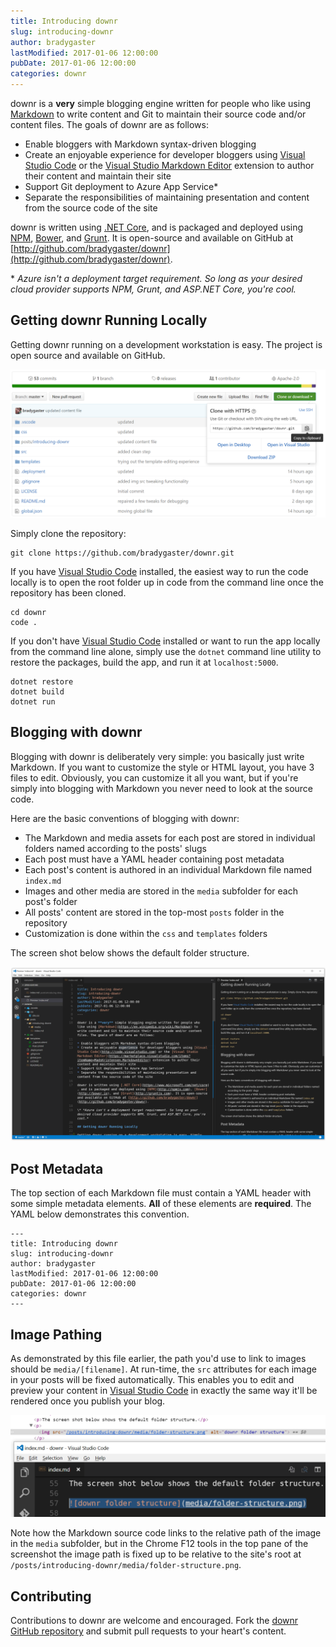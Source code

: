 ```yaml
---
title: Introducing downr
slug: introducing-downr
author: bradygaster
lastModified: 2017-01-06 12:00:00
pubDate: 2017-01-06 12:00:00
categories: downr
---
```


downr is a **very** simple blogging engine written for people who like using [Markdown](https://en.wikipedia.org/wiki/Markdown) to write content and Git to maintain their source code and/or content files. The goals of downr are as follows:

* Enable bloggers with Markdown syntax-driven blogging
* Create an enjoyable experience for developer bloggers using [Visual Studio Code](http://code.visualstudio.com) or the [Visual Studio Markdown Editor](https://marketplace.visualstudio.com/items?itemName=MadsKristensen.MarkdownEditor) extension to author their content and maintain their site
* Support Git deployment to Azure App Service*
* Separate the responsibilities of maintaining presentation and content from the source code of the site

downr is written using [.NET Core](https://www.microsoft.com/net/core), and is packaged and deployed using [NPM](http://npmjs.com), [Bower](http://bower.io), and [Grunt](http://gruntjs.com). It is open-source and available on GitHub at [http://github.com/bradygaster/downr](http://github.com/bradygaster/downr). 

\* *Azure isn't a deployment target requirement. So long as your desired cloud provider supports NPM, Grunt, and ASP.NET Core, you're cool.*

## Getting downr Running Locally

Getting downr running on a development workstation is easy. The project is open source and available on GitHub. 

![downr repo on GitHub](media/github.png)

Simply clone the repository:

    git clone https://github.com/bradygaster/downr.git

If you have [Visual Studio Code](http://code.visualstudio.com) installed, the easiest way to run the code locally is to open the root folder up in code from the command line once the repository has been cloned. 

    cd downr
    code .

If you don't have [Visual Studio Code](http://code.visualstudio.com) installed or want to run the app locally from the command line alone, simply use the `dotnet` command line utility to restore the packages, build the app, and run it at `localhost:5000`. 

    dotnet restore
    dotnet build
    dotnet run

## Blogging with downr

Blogging with downr is deliberately very simple: you basically just write Markdown. If you want to customize the style or HTML layout, you have 3 files to edit. Obviously, you can customize it all you want, but if you're simply into blogging with Markdown you never need to look at the source code. 

Here are the basic conventions of blogging with downr:

* The Markdown and media assets for each post are stored in individual folders named according to the posts' slugs
* Each post must have a YAML header containing post metadata
* Each post's content is authored in an individual Markdown file named `index.md`
* Images and other media are stored in the `media` subfolder for each post's folder
* All posts' content are stored in the top-most `posts` folder in the repository
* Customization is done within the `css` and `templates` folders 

The screen shot below shows the default folder structure. 

![downr folder structure](media/folder-structure.png)

## Post Metadata

The top section of each Markdown file must contain a YAML header with some simple metadata elements. **All** of these elements are **required**. The YAML below demonstrates this convention. 

    ---
    title: Introducing downr
    slug: introducing-downr
    author: bradygaster
    lastModified: 2017-01-06 12:00:00
    pubDate: 2017-01-06 12:00:00
    categories: downr
    ---

## Image Pathing

As demonstrated by this file earlier, the path you'd use to link to images should be `media/[filename]`. At run-time, the `src` attributes for each image in your posts will be fixed automatically. This enables you to edit and preview your content in [Visual Studio Code](http://code.visualstudio.com) in exactly the same way it'll be rendered once you publish your blog. 

![Image path fix-ups](media/image-pathing.png)

Note how the Markdown source code links to the relative path of the image in the `media` subfolder, but in the Chrome F12 tools in the top pane of the screenshot the image path is fixed up to be relative to the site's root at `/posts/introducing-downr/media/folder-structure.png`. 

## Contributing

Contributions to downr are welcome and encouraged. Fork the [downr GitHub repository](http://github.com/bradygaster/downr) and submit pull requests to your heart's content. 